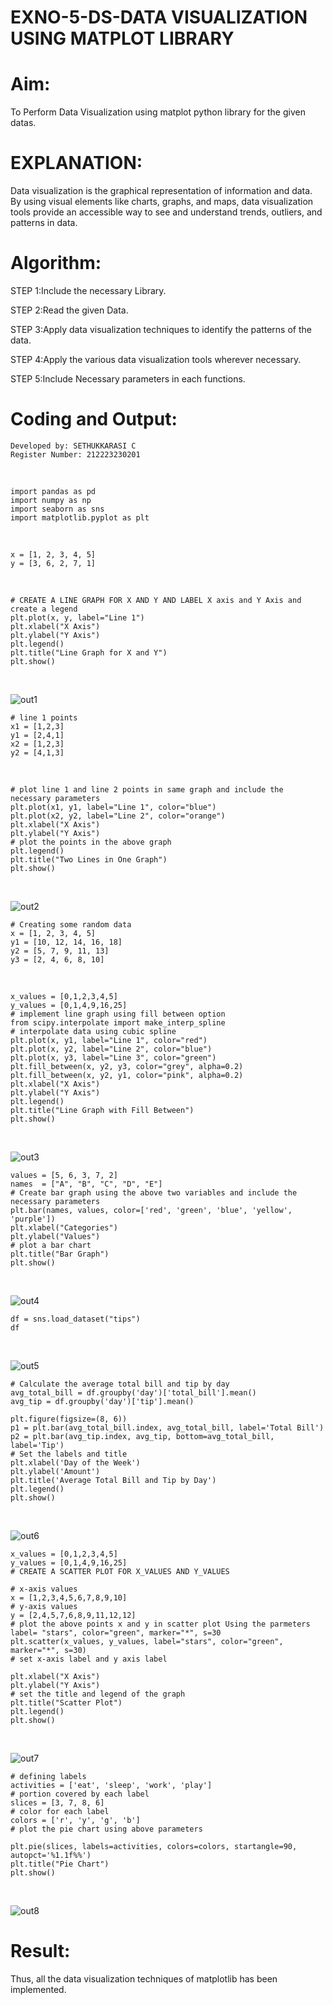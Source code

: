# EXNO-5-DS-DATA VISUALIZATION USING MATPLOT LIBRARY

# Aim:
  To Perform Data Visualization using matplot python library for the given datas.

# EXPLANATION:
Data visualization is the graphical representation of information and data. By using visual elements like charts, graphs, and maps, data visualization tools provide an accessible way to see and understand trends, outliers, and patterns in data.

# Algorithm:
STEP 1:Include the necessary Library.

STEP 2:Read the given Data.

STEP 3:Apply data visualization techniques to identify the patterns of the data.

STEP 4:Apply the various data visualization tools wherever necessary.

STEP 5:Include Necessary parameters in each functions.

# Coding and Output:
```
Developed by: SETHUKKARASI C
Register Number: 212223230201
```
<br>

```
import pandas as pd
import numpy as np
import seaborn as sns
import matplotlib.pyplot as plt
```
<br>

```
x = [1, 2, 3, 4, 5]
y = [3, 6, 2, 7, 1]
```
<br>

```
# CREATE A LINE GRAPH FOR X AND Y AND LABEL X axis and Y Axis and create a legend
plt.plot(x, y, label="Line 1")
plt.xlabel("X Axis")
plt.ylabel("Y Axis")
plt.legend()
plt.title("Line Graph for X and Y")
plt.show()
```
<br>

![out1](/o1.png)
<br>

```
# line 1 points
x1 = [1,2,3]
y1 = [2,4,1]
x2 = [1,2,3]
y2 = [4,1,3]
```
<br>

```
# plot line 1 and line 2 points in same graph and include the necessary parameters
plt.plot(x1, y1, label="Line 1", color="blue")
plt.plot(x2, y2, label="Line 2", color="orange")
plt.xlabel("X Axis")
plt.ylabel("Y Axis")
# plot the points in the above graph
plt.legend()
plt.title("Two Lines in One Graph")
plt.show()
```
<br>

![out2](/o2.png)
<br>

```
# Creating some random data
x = [1, 2, 3, 4, 5]
y1 = [10, 12, 14, 16, 18]
y2 = [5, 7, 9, 11, 13]
y3 = [2, 4, 6, 8, 10]
```
<br>

```
x_values = [0,1,2,3,4,5]
y_values = [0,1,4,9,16,25]
# implement line graph using fill between option
from scipy.interpolate import make_interp_spline
# interpolate data using cubic spline
plt.plot(x, y1, label="Line 1", color="red")
plt.plot(x, y2, label="Line 2", color="blue")
plt.plot(x, y3, label="Line 3", color="green")
plt.fill_between(x, y2, y3, color="grey", alpha=0.2)
plt.fill_between(x, y2, y1, color="pink", alpha=0.2)
plt.xlabel("X Axis")
plt.ylabel("Y Axis")
plt.legend()
plt.title("Line Graph with Fill Between")
plt.show()
```
<br>

![out3](/o3.png)
<br>

```
values = [5, 6, 3, 7, 2]
names  = ["A", "B", "C", "D", "E"]
# Create bar graph using the above two variables and include the necessary parameters
plt.bar(names, values, color=['red', 'green', 'blue', 'yellow', 'purple'])
plt.xlabel("Categories")
plt.ylabel("Values")
# plot a bar chart
plt.title("Bar Graph")
plt.show()
```
<br>

![out4](/o4.png)
<br>

```
df = sns.load_dataset("tips")
df
```
<br>

![out5](/o5.png)
<br>

```
# Calculate the average total bill and tip by day
avg_total_bill = df.groupby('day')['total_bill'].mean()
avg_tip = df.groupby('day')['tip'].mean()

plt.figure(figsize=(8, 6))
p1 = plt.bar(avg_total_bill.index, avg_total_bill, label='Total Bill')
p2 = plt.bar(avg_tip.index, avg_tip, bottom=avg_total_bill, label='Tip')
# Set the labels and title
plt.xlabel('Day of the Week')
plt.ylabel('Amount')
plt.title('Average Total Bill and Tip by Day')
plt.legend()
plt.show()
```
<br>

![out6](/o6.png)
<br>

```
x_values = [0,1,2,3,4,5]
y_values = [0,1,4,9,16,25]
# CREATE A SCATTER PLOT FOR X_VALUES AND Y_VALUES

# x-axis values
x = [1,2,3,4,5,6,7,8,9,10]
# y-axis values
y = [2,4,5,7,6,8,9,11,12,12]
# plot the above points x and y in scatter plot Using the parmeters label= "stars", color="green", marker="*", s=30
plt.scatter(x_values, y_values, label="stars", color="green", marker="*", s=30)
# set x-axis label and y axis label

plt.xlabel("X Axis")
plt.ylabel("Y Axis")
# set the title and legend of the graph
plt.title("Scatter Plot")
plt.legend()
plt.show()
```
<br>

![out7](/o7.png)
<br>

```
# defining labels
activities = ['eat', 'sleep', 'work', 'play']
# portion covered by each label
slices = [3, 7, 8, 6]
# color for each label
colors = ['r', 'y', 'g', 'b']
# plot the pie chart using above parameters

plt.pie(slices, labels=activities, colors=colors, startangle=90, autopct='%1.1f%%')
plt.title("Pie Chart")
plt.show()
```
<br>

![out8](/o8.png)
<br>

# Result:
 Thus, all the data visualization techniques of matplotlib has been implemented.
